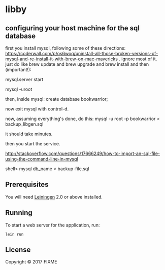 # libby

## configuring your host machine for the sql database

first you install mysql, following some of these directions: https://coderwall.com/p/os6woq/uninstall-all-those-broken-versions-of-mysql-and-re-install-it-with-brew-on-mac-mavericks . ignore most of it. just do like brew update and brew upgrade and brew install and then (important!):

mysql.server start

mysql -uroot

then, inside mysql: create database bookwarrior;

now exit mysql with control-d.

now, assuming everything's done, do this: mysql -u root -p bookwarrior < backup_libgen.sql

it should take minutes.







then you start the service. 

http://stackoverflow.com/questions/17666249/how-to-import-an-sql-file-using-the-command-line-in-mysql

shell> mysql db_name < backup-file.sql

## Prerequisites

You will need [Leiningen][1] 2.0 or above installed.

[1]: https://github.com/technomancy/leiningen

## Running

To start a web server for the application, run:

    lein run

## License

Copyright © 2017 FIXME
